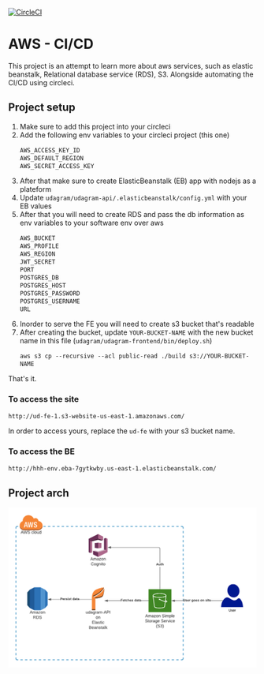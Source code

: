 [![CircleCI](https://circleci.com/gh/amrHassanAbdallah/aws-ci.svg?style=shield)](https://app.circleci.com/pipelines/github/amrHassanAbdallah/aws-ci?branch=main)
# AWS - CI/CD
This project is an attempt to learn more about aws services, such as elastic beanstalk, Relational database service (RDS), S3.
Alongside automating the CI/CD using circleci.


## Project setup

1. Make sure to add this project into your circleci
1. Add the following env variables to your circleci project (this one)
    ```
    AWS_ACCESS_KEY_ID	
    AWS_DEFAULT_REGION	
    AWS_SECRET_ACCESS_KEY	
    ```
1. After that make sure to create ElasticBeanstalk (EB) app with nodejs as a plateform
1. Update  `udagram/udagram-api/.elasticbeanstalk/config.yml` with your EB values
1. After that you will need to create RDS and pass the db information as env variables to your software env over aws 
    ```
    AWS_BUCKET
    AWS_PROFILE
    AWS_REGION
    JWT_SECRET
    PORT
    POSTGRES_DB
    POSTGRES_HOST
    POSTGRES_PASSWORD
    POSTGRES_USERNAME
    URL
    ```
1. Inorder to serve the FE you will need to create s3 bucket that's readable
1. After creating the bucket, update `YOUR-BUCKET-NAME` with the new bucket name in this file (`udagram/udagram-frontend/bin/deploy.sh`)  
    ```
    aws s3 cp --recursive --acl public-read ./build s3://YOUR-BUCKET-NAME

    ```
That's it.

### To access the site
```
http://ud-fe-1.s3-website-us-east-1.amazonaws.com/
```
In order to access yours, replace the `ud-fe` with your s3 bucket name.

### To access the BE
```
http://hhh-env.eba-7gytkwby.us-east-1.elasticbeanstalk.com/
```
## Project arch
![alt text](udagram-2.png)
